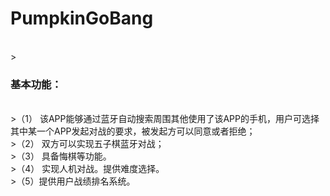 <h1>PumpkinGoBang</h1></br>
><h3>基本功能：</h3></br>
>（1） 该APP能够通过蓝牙自动搜索周围其他使用了该APP的手机，用户可选择其中某一个APP发起对战的要求，被发起方可以同意或者拒绝；</br>
>（2） 双方可以实现五子棋蓝牙对战；</br>
>（3） 具备悔棋等功能。		 </br>
>（4） 实现人机对战。提供难度选择。</br>
>（5）提供用户战绩排名系统。</br>
